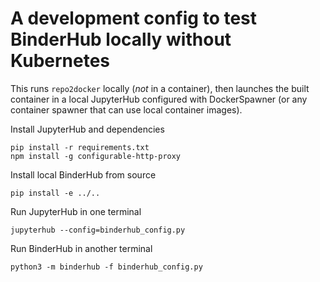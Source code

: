 # A development config to test BinderHub locally without Kubernetes

This runs `repo2docker` locally (_not_ in a container), then launches the built container in a local JupyterHub configured with DockerSpawner (or any container spawner that can use local container images).

Install JupyterHub and dependencies

    pip install -r requirements.txt
    npm install -g configurable-http-proxy

Install local BinderHub from source

    pip install -e ../..

Run JupyterHub in one terminal

    jupyterhub --config=binderhub_config.py

Run BinderHub in another terminal

    python3 -m binderhub -f binderhub_config.py
